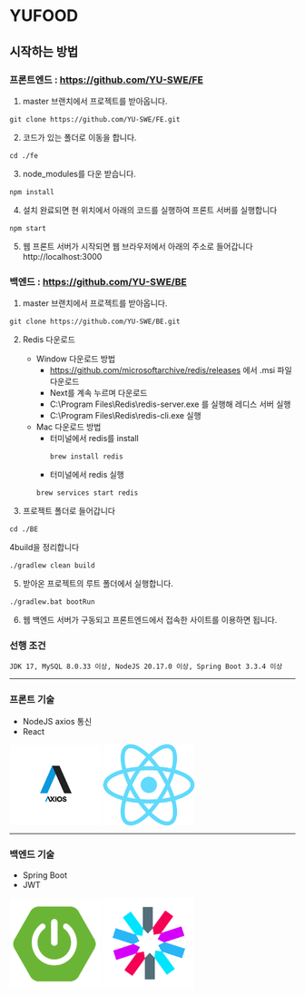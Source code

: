 # YUFOOD

## 시작하는 방법

### 프론트엔드 : <https://github.com/YU-SWE/FE>
1.  master 브랜치에서 프로젝트를 받아옵니다.
```angular2html
git clone https://github.com/YU-SWE/FE.git
```

2.  코드가 있는 폴더로 이동을 합니다.
```angular2html
cd ./fe
```

3. node_modules를 다운 받습니다.
```angular2html
npm install
```

4. 설치 완료되면 현 위치에서 아래의 코드를 실행하여 프론트 서버를 실행합니다
```angular2html
npm start
```

5. 웹 프론트 서버가 시작되면 웹 브라우저에서 아래의 주소로 들어갑니다
<br/> http://localhost:3000

### 백엔드 : <https://github.com/YU-SWE/BE>

1. master 브랜치에서 프로젝트를 받아옵니다.
```angular2html
git clone https://github.com/YU-SWE/BE.git
```
2. Redis 다운로드 
   *  Window 다운로드 방법
       + https://github.com/microsoftarchive/redis/releases 에서 .msi 파일 다운로드
       + Next를 계속 누르며 다운로드
       + C:\Program Files\Redis\redis-server.exe 를 실행해 레디스 서버 실행
       + C:\Program Files\Redis\redis-cli.exe 실행
   * Mac 다운로드 방법
     + 터미널에서 redis를 install
       ```angular2html
       brew install redis
       ```
     +  터미널에서 redis 실행
       ```angular2html
       brew services start redis
       ```
     
3. 프로젝트 폴더로 들어갑니다
```angular2html
cd ./BE
```

4build을 정리합니다
```angular2html
./gradlew clean build
```

5. 받아온 프로젝트의 루트 폴더에서 실행합니다.
```angular2html
./gradlew.bat bootRun
```
6. 웹 백엔드 서버가 구동되고 프론트엔드에서 접속한 사이트를 이용하면 됩니다.

### 선행 조건
```angular2html
JDK 17, MySQL 8.0.33 이상, NodeJS 20.17.0 이상, Spring Boot 3.3.4 이상
```

***

### 프론트 기술
* NodeJS axios 통신
* React
<p align="left">
    <img src="./image/axios.png" align="center" width="32%">
    <img src="./image/react.png" align="center" width="32%">
</p>


***

### 백엔드 기술
* Spring Boot
* JWT
<p align="left">
    <img src="./image/spring_boot.png" align="center" width="32%">
    <img src="./image/jwt.png" align="center" width="32%">
</p>